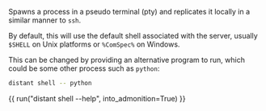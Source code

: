 Spawns a process in a pseudo terminal (pty) and replicates it locally in a
similar manner to `ssh`.

By default, this will use the default shell associated with the server, usually
`$SHELL` on Unix platforms or `%ComSpec%` on Windows.

This can be changed by providing an alternative program to run, which could be
some other process such as `python`:

```sh
distant shell -- python
```

{{ run("distant shell --help", into_admonition=True) }}

